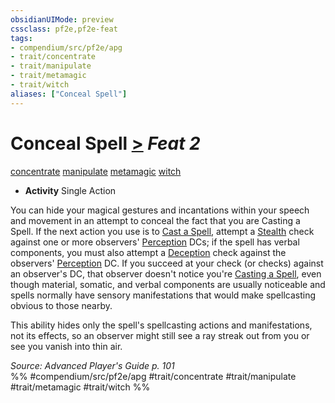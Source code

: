 ```yaml
---
obsidianUIMode: preview
cssclass: pf2e,pf2e-feat
tags:
- compendium/src/pf2e/apg
- trait/concentrate
- trait/manipulate
- trait/metamagic
- trait/witch
aliases: ["Conceal Spell"]
---
```

# Conceal Spell  [>](/rules/core-rulebook/chapter-9-playing-the-game.md#Actions "Single Action") *Feat 2*  
[concentrate](/rules/traits/concentrate.md)  [manipulate](/rules/traits/manipulate.md)  [metamagic](/rules/traits/metamagic.md)  [witch](/rules/traits/witch-apg.md)  

- **Activity** Single Action

You can hide your magical gestures and incantations within your speech and movement in an attempt to conceal the fact that you are Casting a Spell. If the next action you use is to [Cast a Spell](/rules/actions/cast-a-spell.md), attempt a [Stealth](/compendium/skills.md#Stealth) check against one or more observers' [Perception](/compendium/skills.md#Perception) DCs; if the spell has verbal components, you must also attempt a [Deception](/compendium/skills.md#Deception) check against the observers' [Perception](/compendium/skills.md#Perception) DC. If you succeed at your check (or checks) against an observer's DC, that observer doesn't notice you're [Casting a Spell](/rules/actions/cast-a-spell.md), even though material, somatic, and verbal components are usually noticeable and spells normally have sensory manifestations that would make spellcasting obvious to those nearby.

This ability hides only the spell's spellcasting actions and manifestations, not its effects, so an observer might still see a ray streak out from you or see you vanish into thin air.

*Source: Advanced Player's Guide p. 101*  
%% #compendium/src/pf2e/apg #trait/concentrate #trait/manipulate #trait/metamagic #trait/witch %%